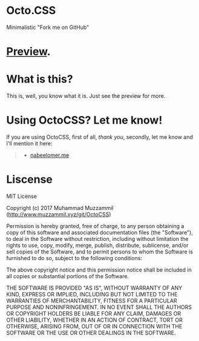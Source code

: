 # Octo.CSS
Minimalistic "Fork me on GitHub"
# [Preview](https://git.muzzammil.xyz/OctoCSS/?github).
# What is this?
This is, well, you know what it is. Just see the preview for more.
# Using OctoCSS? Let me know!
If you are using OctoCSS, first of all, _thank you_, secondly, let me know and I'll mention it here:
> * [nabeelomer.me](https://nabeelomer.me)
# Liscense
MIT License

Copyright (c) 2017 Muhammad Muzzammil (http://www.muzzammil.xyz/git/OctoCSS)

Permission is hereby granted, free of charge, to any person obtaining a copy
of this software and associated documentation files (the "Software"), to deal
in the Software without restriction, including without limitation the rights
to use, copy, modify, merge, publish, distribute, sublicense, and/or sell
copies of the Software, and to permit persons to whom the Software is
furnished to do so, subject to the following conditions:

The above copyright notice and this permission notice shall be included in all
copies or substantial portions of the Software.

THE SOFTWARE IS PROVIDED "AS IS", WITHOUT WARRANTY OF ANY KIND, EXPRESS OR
IMPLIED, INCLUDING BUT NOT LIMITED TO THE WARRANTIES OF MERCHANTABILITY,
FITNESS FOR A PARTICULAR PURPOSE AND NONINFRINGEMENT. IN NO EVENT SHALL THE
AUTHORS OR COPYRIGHT HOLDERS BE LIABLE FOR ANY CLAIM, DAMAGES OR OTHER
LIABILITY, WHETHER IN AN ACTION OF CONTRACT, TORT OR OTHERWISE, ARISING FROM,
OUT OF OR IN CONNECTION WITH THE SOFTWARE OR THE USE OR OTHER DEALINGS IN THE
SOFTWARE.
